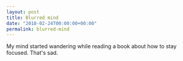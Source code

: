 ```yaml
---
layout: post
title: Blurred mind
date: "2018-02-24T00:00:00+00:00"
permalink: blurred-mind
---
```


My mind started wandering while reading a book about how to stay focused. That's sad.
